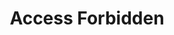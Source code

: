---
layout: page
title: Access Forbidden
redirect_from: 
- /files/
- /images/
- /images/pages
- /images/posts
- /images/photography
---